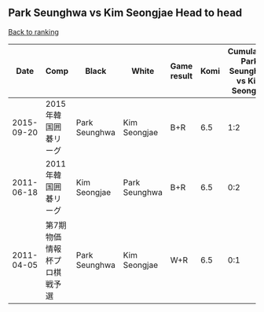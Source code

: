 ## Park Seunghwa vs Kim Seongjae Head to head

[Back to ranking](../../index.md)




| **Date** | **Comp** | **Black** | **White** | **Game result** | **Komi** | **Cumulative Park Seunghwa vs Kim Seongjae** | **Park Seunghwa streak** | **Kim Seongjae streak** | 
| --- | --- | --- | --- | --- | --- | --- | --- | --- |
| 2015-09-20 | 2015年韓国囲碁リーグ | Park Seunghwa | Kim Seongjae | B+R | 6.5 | 1:2 | 1 | 0 | 
| 2011-06-18 | 2011年韓国囲碁リーグ | Kim Seongjae | Park Seunghwa | B+R | 6.5 | 0:2 | 0 | 2 | 
| 2011-04-05 | 第7期物価情報杯プロ棋戦予選 | Park Seunghwa | Kim Seongjae | W+R | 6.5 | 0:1 | 0 | 1 |




